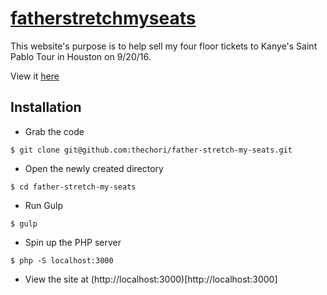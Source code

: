 # [fatherstretchmyseats](http://www.fatherstretchmyseats.com)
This website's purpose is to help sell my four floor tickets to Kanye's Saint Pablo Tour in Houston on 9/20/16.

View it [here](http://www.fatherstretchmyseats.com)

## Installation

- Grab the code
```
$ git clone git@github.com:thechori/father-stretch-my-seats.git
```

- Open the newly created directory
```
$ cd father-stretch-my-seats
```

- Run Gulp
```
$ gulp
```

- Spin up the PHP server
```
$ php -S localhost:3000
```

- View the site at (http://localhost:3000)[http://localhost:3000] 